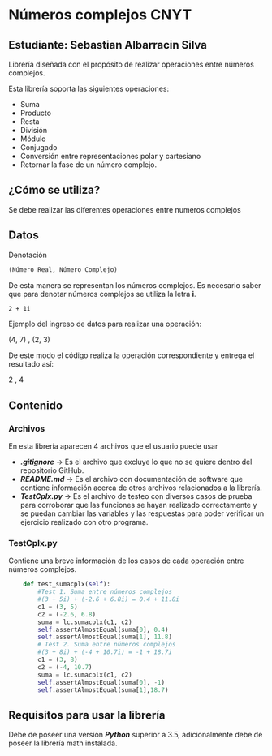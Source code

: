 # Números complejos CNYT

## **Estudiante:** Sebastian Albarracin Silva

Librería diseñada con el propósito de realizar operaciones entre números complejos.

Esta librería soporta las siguientes operaciones:

- Suma
- Producto
- Resta
- División
- Módulo
- Conjugado
- Conversión entre representaciones polar y cartesiano
- Retornar la fase de un número complejo.

## ¿Cómo se utiliza?

Se debe realizar las diferentes operaciones entre numeros complejos

## Datos

Denotación

``` txt
(Número Real, Número Complejo)
```

De esta manera se representan los números complejos. Es necesario saber que para denotar números complejos se utiliza la letra **i**.


``` txt
2 + 1i
```
Ejemplo del ingreso de datos para realizar una operación:

(4, 7) , (2, 3)

De este modo el código realiza la operación correspondiente y entrega el resultado así:

2 , 4

## Contenido

### Archivos

En esta librería aparecen 4 archivos que el usuario puede usar

- ***.gitignore*** -> Es el archivo que excluye lo que no se quiere dentro del repositorio GitHub.
- ***README.md*** -> Es el archivo con documentación de software que contiene información acerca de otros archivos relacionados a la librería.
- ***TestCplx.py*** -> Es el archivo de testeo con diversos casos de prueba para corroborar que las funciones se hayan realizado correctamente y se puedan cambiar las variables y las respuestas para poder verificar un ejercicio realizado con otro programa.

### TestCplx.py

Contiene una breve información de los casos de cada operación entre números complejos.

``` Python
    def test_sumacplx(self):
        #Test 1. Suma entre números complejos
        #(3 + 5i) + (-2.6 + 6.8i) = 0.4 + 11.8i
        c1 = (3, 5)
        c2 = (-2.6, 6.8)
        suma = lc.sumacplx(c1, c2)
        self.assertAlmostEqual(suma[0], 0.4)
        self.assertAlmostEqual(suma[1], 11.8)
        # Test 2. Suma entre números complejos
        #(3 + 8i) + (-4 + 10.7i) = -1 + 18.7i
        c1 = (3, 8)
        c2 = (-4, 10.7)
        suma = lc.sumacplx(c1, c2)
        self.assertAlmostEqual(suma[0], -1)
        self.assertAlmostEqual(suma[1],18.7)
```
 
## Requisitos para usar la librería

Debe de poseer una versión ***Python*** superior a 3.5, adicionalmente debe de poseer la librería math instalada.
